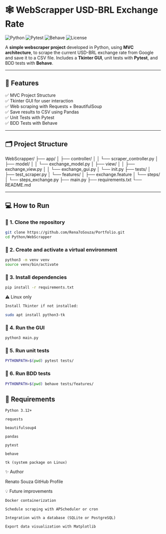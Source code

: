 # 🕸️ WebScrapper USD-BRL Exchange Rate

![Python](https://img.shields.io/badge/Python-3.12-blue)
![Pytest](https://img.shields.io/badge/Tested%20with-Pytest-green)
![Behave](https://img.shields.io/badge/Tested%20with-Behave-orange)
![License](https://img.shields.io/badge/license-MIT-lightgrey)

A **simple webscraper project** developed in Python, using **MVC architecture**, to scrape the current USD-BRL exchange rate from Google and save it to a CSV file. Includes a **Tkinter GUI**, unit tests with **Pytest**, and BDD tests with **Behave**.

---

## 🚀 **Features**

✅ MVC Project Structure  
✅ Tkinter GUI for user interaction  
✅ Web scraping with Requests + BeautifulSoup  
✅ Save results to CSV using Pandas  
✅ Unit Tests with Pytest  
✅ BDD Tests with Behave

---

## 🗂️ **Project Structure**

WebScrapper/
├── app/
│ ├── controller/
│ │ └── scraper_controller.py
│ ├── model/
│ │ └── exchange_model.py
│ ├── view/
│ │ ├── exchange_view.py
│ │ └── exchange_gui.py
│ └── init.py
├── tests/
│ ├── test_scraper.py
│ └── features/
│ ├── exchange.feature
│ └── steps/
│ └── steps_exchange.py
├── main.py
├── requirements.txt
└── README.md


---

## 💻 **How to Run**

### 🔧 **1. Clone the repository**

```bash
git clone https://github.com/Rena7oSouza/Portfolio.git
cd Python/WebScrapper
```

### 🔧 2. Create and activate a virtual environment

```bash
python3 -m venv venv
source venv/bin/activate
```

### 🔧 3. Install dependencies

```bash
pip install -r requirements.txt
```
⚠️ Linux only

```bash
Install Tkinter if not installed:

sudo apt install python3-tk
```

### 🔧 4. Run the GUI

```bash
python3 main.py
```

### 🔧 5. Run unit tests

```bash
PYTHONPATH=$(pwd) pytest tests/
```

### 🔧 6. Run BDD tests

```bash
PYTHONPATH=$(pwd) behave tests/features/
```

## 📝 Requirements

    Python 3.12+

    requests

    beautifulsoup4

    pandas

    pytest

    behave

    tk (system package on Linux)


✨ Author

Renato Souza
GitHub Profile


💡 Future improvements

    Docker containerization

    Schedule scraping with APScheduler or cron

    Integration with a database (SQLite or PostgreSQL)

    Export data visualization with Matplotlib

